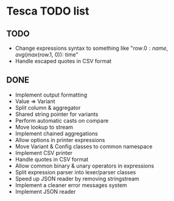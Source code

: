 Tesca TODO list
===============

TODO
----

- Change expressions syntax to something like "$row.0: name, avg(max($row.1, 0)): time"
- Handle escaped quotes in CSV format

DONE
----

- Implement output formatting
- Value => Variant
- Split column & aggregator
- Shared string pointer for variants
- Perform automatic casts on compare
- Move lookup to stream
- Implement chained aggregations
- Allow options in printer expressions
- Move Variant & Config classes to common namespace
- Implement CSV printer
- Handle quotes in CSV format
- Allow common binary & unary operators in expressions
- Split expression parser into lexer/parser classes
- Speed up JSON reader by removing stringstream
- Implement a cleaner error messages system
- Implement JSON reader
